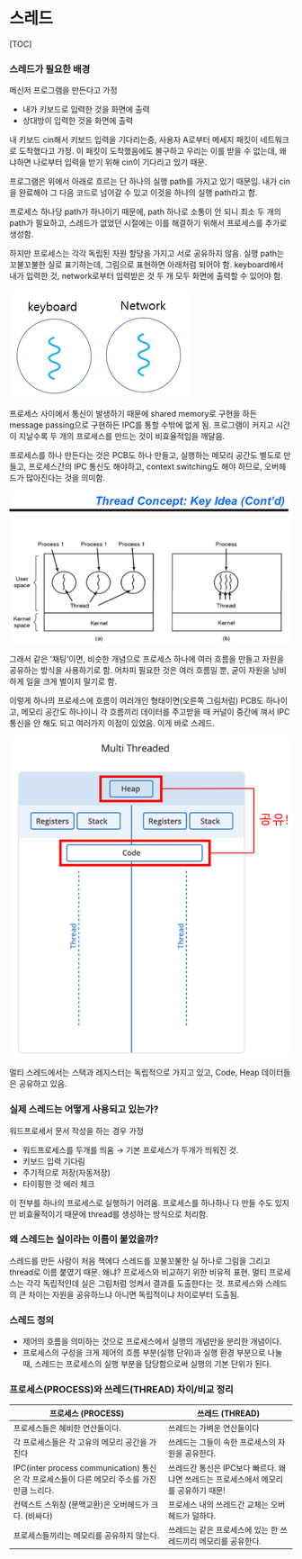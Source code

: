 # 스레드

[TOC]



### 스레드가 필요한 배경

메신저 프로그램을 만든다고 가정

- 내가 키보드로 입력한 것을 화면에 출력
- 상대방이 입력한 것을 화면에 출력

내 키보드 cin해서 키보드 입력을 기다리는중, 사용자 A로부터 메세지 패킷이 네트워크로 도착했다고 가정. 이 패킷이 도착했음에도 불구하고 우리는 이를 받을 수 없는데, 왜냐하면 나로부터 입력을 받기 위해 cin이 기다리고 있기 때문.

프로그램은 위에서 아래로 흐르는 단 하나의 실행 path를 가지고 있기 때문임. 내가 cin을 완료해야 그 다음 코드로 넘어갈 수 있고 이것을 하나의 실행 path라고 함.

프로세스 하나당 path가 하나이기 때문에, path 하나로 소통이 안 되니 최소 두 개의 path가 필요하고, 스레드가 없었던 시절에는 이를 해결하기 위해서 프로세스를 추가로 생성함.

하지만 프로세스는 각각 독립된 자원 할당을 가지고 서로 공유하지 않음. 실행 path는 꼬불꼬불한 실로 표기하는데, 그림으로 표현하면 아래처럼 되어야 함. keyboard에서 내가 입력한 것, network로부터 입력받은 것 두 개 모두 화면에 출력할 수 있어야 함.

![img](스레드.assets/img.png)

프로세스 사이에서 통신이 발생하기 때문에 shared memory로 구현을 하든 message passing으로 구현하든 IPC를 통할 수밖에 없게 됨. 프로그램이 커지고 시간이 지날수록 두 개의 프로세스를 만드는 것이 비효율적임을 깨달음.

프로세스를 하나 만든다는 것은 PCB도 하나 만들고, 실행하는 메모리 공간도 별도로 만들고, 프로세스간의 IPC 통신도 해야하고, context switching도 해야 하므로, 오버헤드가 많아진다는 것을 의미함.

![img](스레드.assets/img-16679598379136.png)

그래서 같은 ‘채팅’이면, 비슷한 개념으로 프로세스 하나에 여러 흐름을 만들고 자원을 공유하는 방식을 사용하기로 함. 어차피 필요한 것은 여러 흐름일 뿐, 굳이 자원을 낭비하게 일을 크게 벌이지 말기로 함.

이렇게 하나의 프로세스에 흐름이 여러개인 형태이면(오른쪽 그림처럼) PCB도 하나이고, 메모리 공간도 하나이니 각 흐름끼리 데이터를 주고받을 때 커널이 중간에 껴서 IPC 통신을 안 해도 되고 여러가지 이점이 있었음. 이게 바로 스레드.

![img](스레드.assets/img-16679598583369.png)

멀티 스레드에서는 스택과 레지스터는 독립적으로 가지고 있고, Code, Heap 데이터들은 공유하고 있음.



### 실제 스레드는 어떻게 사용되고 있는가?

워드프로세서 문서 작성을 하는 경우 가정

- 워드프로세스를 두개를 띄움 → 기본 프로세스가 두개가 띄워진 것.
- 키보드 입력 기다림
- 주기적으로 저장(자동저장)
- 타이핑한 것 에러 체크

이 전부를 하나의 프로세스로 실행하기 어려움. 프로세스를 하나하나 다 만들 수도 있지만 비효율적이기 때문에 thread를 생성하는 방식으로 처리함.



### 왜 스레드는 실이라는 이름이 붙었을까?

스레드를 만든 사람이 처음 책에다 스레드를 꼬불꼬불한 실 하나로 그림을 그리고 thread로 이름 붙였기 때문. 왜냐? 프로세스와 비교하기 위한 비유적 표현. 멀티 프로세스는 각각 독립적인데 실은 그림처럼 엉켜서 결과를 도출한다는 것. 프로세스와 스레드의 큰 차이는 자원을 공유하느냐 아니면 독립적이냐 차이로부터 도출됨.



### 스레드 정의

- 제어의 흐름을 의미하는 것으로 프로세스에서 실행의 개념만을 분리한 개념이다.
- 프로세스의 구성을 크게 제어의 흐름 부분(실행 단위)과 실행 환경 부분으로 나눌 때, 스레드는 프로세스의 실행 부분을 담당함으로써 실행의 기본 단위가 된다.



### 프로세스(PROCESS)와 쓰레드(THREAD) 차이/비교 정리

| 프로세스 (PROCESS)                                           | 쓰레드 (THREAD)                                              |
| ------------------------------------------------------------ | ------------------------------------------------------------ |
| 프로세스들은 헤비한 연산들이다.                              | 쓰레드는 가벼운 연산들이다                                   |
| 각 프로세스들은 각 고유의 메모리 공간을 가진다               | 쓰레드는 그들이 속한 프로세스의 자원을 공유한다.             |
| IPC(inter process communication) 통신은 각 프로세스들이 다른 메모리 주소를 가진만큼 느리다. | 쓰레드간 통신은 IPC보다 빠르다. 왜냐면 쓰레드는 프로세스에서 메모리를 공유하기 때문! |
| 컨텍스트 스위칭 (문맥교환)은 오버헤드가 크다. (비싸다)       | 프로세스 내의 쓰레드간 교체는 오버헤드가 덜하다.             |
| 프로세스들끼리는 메모리를 공유하지 않는다.                   | 쓰레드는 같은 프로세스에 있는 한 쓰레드끼리 메모리를 공유한다. |